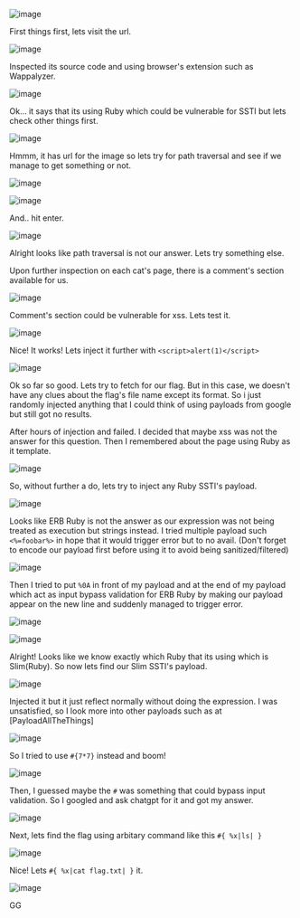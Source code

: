 ![image](https://github.com/user-attachments/assets/3dc52817-4498-41b5-9183-6c08e349afc5)

First things first, lets visit the url.

![image](https://github.com/user-attachments/assets/d1c7af66-3771-49e4-aa51-10edd4e41f8f)

Inspected its source code and using browser's extension such as Wappalyzer.

![image](https://github.com/user-attachments/assets/3bce6032-6a0b-43fe-ba83-5f8b16319fed)

Ok... it says that its using Ruby which could be vulnerable for SSTI but lets check other things first.

![image](https://github.com/user-attachments/assets/77187541-914e-46ca-85ca-9ae8d8f18b05)

Hmmm, it has url for the image so lets try for path traversal and see if we manage to get something or not.

![image](https://github.com/user-attachments/assets/1d8a2de9-aefa-4776-9637-4a72d46a00a4)

![image](https://github.com/user-attachments/assets/e7ee46ed-c699-4472-8384-f9b2248ea8be)

And.. hit enter.

![image](https://github.com/user-attachments/assets/b95720b2-4281-4a05-bd1f-64dfc93d7fff)

Alright looks like path traversal is not our answer. Lets try something else.

Upon further inspection on each cat's page, there is a comment's section available for us.

![image](https://github.com/user-attachments/assets/4d338fc6-3a51-49e5-afc7-d7a89c2435e6)

Comment's section could be vulnerable for xss. Lets test it.

![image](https://github.com/user-attachments/assets/d78cb24a-fd71-45ae-a598-96b0c31ff0ae)

Nice! It works! Lets inject it further with `<script>alert(1)</script>`

![image](https://github.com/user-attachments/assets/cdbb3de6-19b5-4660-9638-749cce108980)

Ok so far so good. Lets try to fetch for our flag. But in this case, we doesn't have any clues about the flag's file name except its format. So i just randomly injected anything that I could think of using payloads from google but still got no results.

After hours of injection and failed. I decided that maybe xss was not the answer for this question. Then I remembered about the page using Ruby as it template.

![image](https://github.com/user-attachments/assets/3bce6032-6a0b-43fe-ba83-5f8b16319fed)

So, without further a do, lets try to inject any Ruby SSTI's payload.

![image](https://github.com/user-attachments/assets/1fdddba6-c030-498e-bebd-d3ff06948245)

Looks like ERB Ruby is not the answer as our expression was not being treated as execution but strings instead. I tried multiple payload such `<%=foobar%>` in hope that it would trigger error but to no avail. (Don't forget to encode our payload first before using it to avoid being sanitized/filtered)

![image](https://github.com/user-attachments/assets/7e1530a8-1071-4c5c-9d56-4876ac2442ab)

Then I tried to put `%0A` in front of my payload and at the end of my payload which act as input bypass validation for ERB Ruby by making our payload appear on the new line and suddenly managed to trigger error.

![image](https://github.com/user-attachments/assets/d196bb14-1957-4fe8-9fc0-ff396ba42dc0)

![image](https://github.com/user-attachments/assets/c1c65cbf-1487-48e0-9608-3be88b5ba04f)

Alright! Looks like we know exactly which Ruby that its using which is Slim(Ruby). So now lets find our Slim SSTI's payload.

![image](https://github.com/user-attachments/assets/98c7cd45-d7bb-4050-8e83-776ff50151d4)

Injected it but it just reflect normally without doing the expression. I was unsatisfied, so I look more into other payloads such as at [PayloadAllTheThings]

![image](https://github.com/user-attachments/assets/80aca9fa-e661-401b-9f41-ea446cc65587)

So I tried to use `#{7*7}` instead and boom!

![image](https://github.com/user-attachments/assets/e669d5bf-d6d1-40c3-95e1-15a3a3691803)

Then, I guessed maybe the `#` was something that could bypass input validation. So I googled and ask chatgpt for it and got my answer.

![image](https://github.com/user-attachments/assets/17112f33-d6db-4e4b-8b94-664c45fb7392)

Next, lets find the flag using arbitary command like this `#{ %x|ls| }`

![image](https://github.com/user-attachments/assets/aa7186c1-8019-4cad-82a5-2d26e16b7c1e)

Nice! Lets `#{ %x|cat flag.txt| }` it.

![image](https://github.com/user-attachments/assets/9fb159d9-2e2f-447b-8753-7d7a870931f2)

GG



















